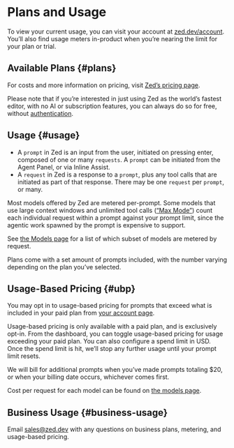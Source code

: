 # Plans and Usage

To view your current usage, you can visit your account at [zed.dev/account](zed.dev/account).
You’ll also find usage meters in-product when you’re nearing the limit for your plan or trial.

## Available Plans {#plans}

For costs and more information on pricing, visit [Zed’s pricing page](zed.dev/pricing).

Please note that if you’re interested in just using Zed as the world’s fastest editor, with no AI or subscription features, you can always do so for free, without [authentication](../accounts.md).

## Usage {#usage}

- A `prompt` in Zed is an input from the user, initiated on pressing enter, composed of one or many `requests`. A `prompt` can be initiated from the Agent Panel, or via Inline Assist.
- A `request` in Zed is a response to a `prompt`, plus any tool calls that are initiated as part of that response. There may be one `request` per `prompt`, or many.

Most models offered by Zed are metered per-prompt.
Some models that use large context windows and unlimited tool calls ([“Max Mode”](./models.md#max-mode)) count each individual request within a prompt against your prompt limit, since the agentic work spawned by the prompt is expensive to support.

See [the Models page](./models.md) for a list of which subset of models are metered by request.

Plans come with a set amount of prompts included, with the number varying depending on the plan you’ve selected.

## Usage-Based Pricing {#ubp}

You may opt in to usage-based pricing for prompts that exceed what is included in your paid plan from [your account page](zed.dev/account).

Usage-based pricing is only available with a paid plan, and is exclusively opt-in.
From the dashboard, you can toggle usage-based pricing for usage exceeding your paid plan.
You can also configure a spend limit in USD.
Once the spend limit is hit, we’ll stop any further usage until your prompt limit resets.

We will bill for additional prompts when you’ve made prompts totaling $20, or when your billing date occurs, whichever comes first.

Cost per request for each model can be found on [the models page](./models.md).

## Business Usage {#business-usage}

Email sales@zed.dev with any questions on business plans, metering, and usage-based pricing.
